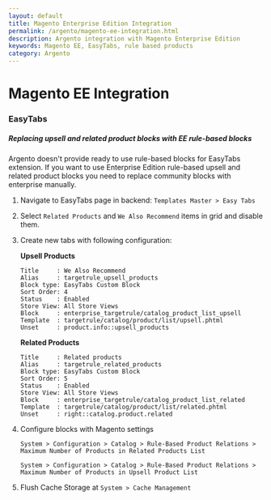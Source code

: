 ```yaml
---
layout: default
title: Magento Enterprise Edition Integration
permalink: /argento/magento-ee-integration.html
description: Argento integration with Magento Enterprise Edition
keywords: Magento EE, EasyTabs, rule based products
category: Argento
---
```


# Magento EE Integration

### EasyTabs

##### Replacing upsell and related product blocks with EE rule-based blocks

Argento doesn't provide ready to use rule-based blocks for EasyTabs extension. If you want to use Enterprise Edition rule-based upsell and related product blocks you need to replace community blocks with enterprise manually.

 1. Navigate to EasyTabs page in backend: `Templates Master > Easy Tabs`
 2. Select `Related Products` and  `We Also Recommend` items in grid and disable
 them.
 3. Create new tabs with following configuration:

    **Upsell Products**

    ```
    Title     : We Also Recommend
    Alias     : targetrule_upsell_products
    Block type: EasyTabs Custom Block
    Sort Order: 4
    Status    : Enabled
    Store View: All Store Views
    Block     : enterprise_targetrule/catalog_product_list_upsell
    Template  : targetrule/catalog/product/list/upsell.phtml
    Unset     : product.info::upsell_products
    ```

    **Related Products**

    ```
    Title     : Related products
    Alias     : targetrule_related_products
    Block type: EasyTabs Custom Block
    Sort Order: 5
    Status    : Enabled
    Store View: All Store Views
    Block     : enterprise_targetrule/catalog_product_list_related
    Template  : targetrule/catalog/product/list/related.phtml
    Unset     : right::catalog.product.related
    ```

 4. Configure blocks with Magento settings

    `System > Configuration > Catalog > Rule-Based Product Relations > Maximum Number of Products in Related Products List`

    `System > Configuration > Catalog > Rule-Based Product Relations > Maximum Number of Products in Upsell Product List`

 5. Flush Cache Storage at `System > Cache Management`
